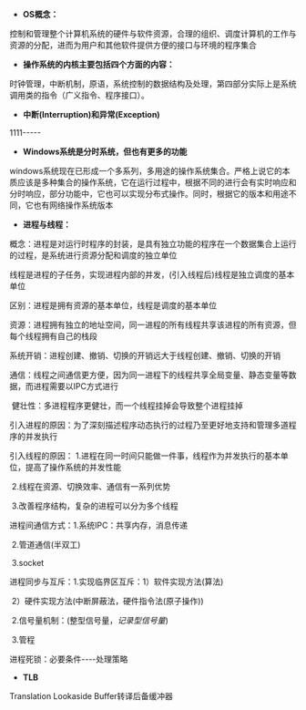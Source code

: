 - **OS概念：**

控制和管理整个计算机系统的硬件与软件资源，合理的组织、调度计算机的工作与资源的分配，进而为用户和其他软件提供方便的接口与环境的程序集合

- **操作系统的内核主要包括四个方面的内容：**

时钟管理，中断机制，原语，系统控制的数据结构及处理，第四部分实际上是系统调用类的指令（广义指令、程序接口）。

- **中断(Interruption)和异常(Exception)**

1111-----

- **Windows系统是分时系统，但也有更多的功能**

windows系统现在已形成一个多系列，多用途的操作系统集合。严格上说它的本质应该是多种集合的操作系统，它在运行过程中，根据不同的进行会有实时响应和分时响应，部分功能中，它也可以实现分布式操作。同时，根据它的版本和用途不同，它也有网络操作系统版本

- **进程与线程：**

概念：进程是对运行时程序的封装，是具有独立功能的程序在一个数据集合上运行的过程，是系统进行资源分配和调度的独立单位

​     线程是进程的子任务，实现进程内部的并发，(引入线程后)线程是独立调度的基本单位

区别：进程是拥有资源的基本单位，线程是调度的基本单位

​     资源：进程拥有独立的地址空间，同一进程的所有线程共享该进程的所有资源，但每个线程拥有自己的栈段

​     系统开销：进程创建、撤销、切换的开销远大于线程创建、撤销、切换的开销

​     通信：线程之间通信更方便，因为同一进程下的线程共享全局变量、静态变量等数据，而进程需要以IPC方式进行

​     健壮性：多进程程序更健壮，而一个线程挂掉会导致整个进程挂掉

引入进程的原因：为了深刻描述程序动态执行的过程乃至更好地支持和管理多道程序的并发执行

引入线程的原因： 1.进程在同一时间只能做一件事，线程作为并发执行的基本单位，提高了操作系统的并发性能

​              2.线程在资源、切换效率、通信有一系列优势

​              3.改善程序结构，复杂的进程可以分为多个线程

进程间通信方式：1.系统IPC：共享内存，消息传递

​              2.管道通信(半双工)

​              3.socket

进程同步与互斥：1.实现临界区互斥：1）软件实现方法(算法)

​                            2）硬件实现方法(中断屏蔽法，硬件指令法(原子操作))

​               2.信号量机制：(整型信号量，*记录型信号量*)

​               3.管程

进程死锁：必要条件----处理策略

- **TLB**

Translation Lookaside Buffer转译后备缓冲器